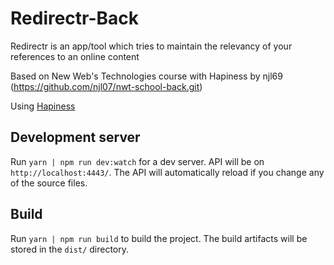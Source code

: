 # Redirectr-Back

Redirectr is an app/tool which tries to maintain the relevancy of your references to an online content

Based on New Web's Technologies course with Hapiness by njl69 (https://github.com/njl07/nwt-school-back.git)

Using [Hapiness](https://github.com/hapinessjs/hapiness)

## Development server

Run `yarn | npm run dev:watch` for a dev server. API will be on `http://localhost:4443/`. The API will automatically reload if you change any of the source files.

## Build

Run `yarn | npm run build` to build the project. The build artifacts will be stored in the `dist/` directory.

